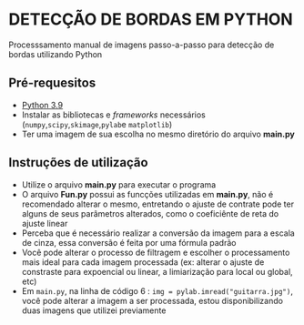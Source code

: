 # DETECÇÃO DE BORDAS EM PYTHON
 Processsamento manual de imagens  passo-a-passo para detecção de bordas utilizando Python
 ## Pré-requesitos
  - [Python 3.9](https://www.python.org/)
  - Instalar as bibliotecas e *frameworks* necessários (`numpy`,`scipy`,`skimage`,`pylab`e `matplotlib`)
  - Ter uma imagem de sua escolha no mesmo diretório do arquivo **main.py**
 ## Instruções de utilização
  - Utilize o arquivo **main.py** para executar o programa
  - O arquivo **Fun.py** possui as funcções utilizadas em **main.py**, não é recomendado alterar o mesmo, entretando o ajuste de contrate pode ter alguns de seus parâmetros alterados, como o coeficiênte de reta do ajuste linear
  - Perceba que é necessário realizar a conversão da imagem para a escala de cinza, essa conversão é feita por uma fórmula padrão
  - Você pode alterar o processo de filtragem e escolher o processamento mais ideal para cada imagem processada (ex: alterar  o ajuste de constraste para expoencial ou linear,  a limiarização para local ou global, etc)
  - Em `main.py`, na linha de código 6 : `img = pylab.imread("guitarra.jpg")`, você pode alterar a imagem a ser processada, estou disponibilizando duas imagens que utilizei previamente

